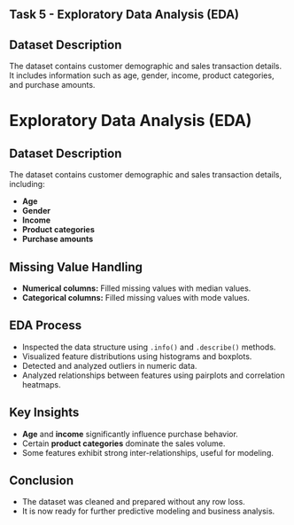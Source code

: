 ## Task 5 - Exploratory Data Analysis (EDA)

## Dataset Description
The dataset contains customer demographic and sales transaction details.
It includes information such as age, gender, income, product categories, and purchase amounts.
# Exploratory Data Analysis (EDA)

## Dataset Description
The dataset contains customer demographic and sales transaction details, including:
- **Age**
- **Gender**
- **Income**
- **Product categories**
- **Purchase amounts**

## Missing Value Handling
- **Numerical columns:** Filled missing values with median values.
- **Categorical columns:** Filled missing values with mode values.

## EDA Process
- Inspected the data structure using `.info()` and `.describe()` methods.
- Visualized feature distributions using histograms and boxplots.
- Detected and analyzed outliers in numeric data.
- Analyzed relationships between features using pairplots and correlation heatmaps.

## Key Insights
- **Age** and **income** significantly influence purchase behavior.
- Certain **product categories** dominate the sales volume.
- Some features exhibit strong inter-relationships, useful for modeling.

## Conclusion
- The dataset was cleaned and prepared without any row loss.
- It is now ready for further predictive modeling and business analysis.

